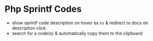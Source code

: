 # Php Sprintf Codes

- show sprintf code description on hover ex.`%s` & redirect to docs on description click
- search for a code(s) & automatically copy them to the clipboard
